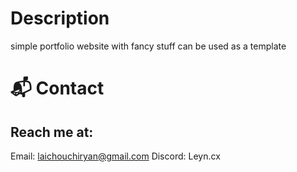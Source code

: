 # Description
simple portfolio website with fancy stuff can be used as a template

# 📬 Contact

## Reach me at:
Email: laichouchiryan@gmail.com
Discord: Leyn.cx
